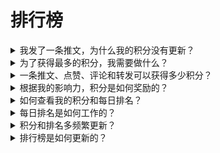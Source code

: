 # 排行榜

<details>

<summary>我发了一条推文，为什么我的积分没有更新？</summary>

我们每24小时刷新一次数据，所以您的分数将相应更新。请记住，一条推文首先需要有一定数量的互动（浏览量、点赞、评论、转发）才能被[LunarCrush](lunarcrush-test.md)计算。这可能导致延迟高达48小时。值得注意的是，您每天可以发布的推文数量没有限制。当频繁并持续地发布推文时，LunarCrush的处理延迟对您的影响较小。

</details>

<details>

<summary>为了获得最多的积分，我需要做什么？</summary>

为了在赛季中获得最高积分，目标是每天争取在排名中获得最高位置。始终位于前300名参与者之间是一个坚实的基础，但获得显著的排名是获得最大积分的成就。

保持定期出现对于不错过每天的积分非常重要。为了进一步优化您的每日积分，考虑以下最佳实践：

利用[LunarCrush](lunarcrush-test.md)的影响力评分。保持一致的发布计划（对于顶级影响者，每天发布10-40次）。使用准确的$标记和#标签（#XBorg，$XBG和#XBG）。提供有价值的内容来吸引您的关注者。与相关的帖子互动，特别是与您热衷的代币、交易所或NFT相关的帖子。通过使用高质量的视觉效果来提高吸引力。标记其他有影响力的个人和与您关注的代币相关的知名人物。避免过多使用无关的标签以防止垃圾信息。

</details>

<details>

<summary>一条推文、点赞、评论和转发可以获得多少积分？</summary>

由于我们依赖[LunarCrush](lunarcrush-test.md)，我们不为单独的行为分配积分。LunarCrush通过衡量您在XBorg项目中的整体互动来生成排名。根据每日排名，玩家积累积分。有关影响力排名如何生成的更多详细信息，请参阅[LunarCrush的常见问题解答](https://lunarcrush.com/faq/how-does-lunarcrush-calculate-social-influence)。

</details>

<details>

<summary>根据我的影响力，积分是如何奖励的？</summary>

涵盖推文、点赞、转发、评论和关注者等累积的互动活动在LunarCrush衡量下，决定了您每天的影响力排名。XBorg根据这个排名每天分配积分。在阶段结束时获得更高的排名将获得更丰厚的奖励。

</details>

<details>

<summary>如何查看我的积分和每日排名？</summary>

访问<mark style="color:red;">**{排行榜链接}**</mark>，排名每24小时更新一次。

</details>

<details>

<summary>每日排名是如何工作的？</summary>

根据您在过去24小时内由LunarCrush计算和衡量的排名，您每天获得积分。

积分奖励如下：

* 第一名：100分
* 第二名：95分
* 第三名：90分
* 第四名：88分
* 第五名：86分

对于后续的排名：

* 第6至10名：分数分别从84到80递减
* 第11至15名：分数分别从75到71递减

对于较大的组排名：

* 第16至25名：所有人都获得70分
* 第26至35名：所有人都获得65分
* 第36至50名：所有人都获得60分
* 第51至70名：所有人都获得55分
* 第71至100名：所有人都获得50分
* 第101至150名：所有人都获得40分
* 第151至200名：所有人都获得30分
* 第201至240名：所有人都获得20分
* 第241至270名：所有人都获得15分
* 第271至290名：所有人都获得10分
* 第291至300名：所有人都获得5分

如果您的排名超过300名，您将不会获得当天的积分。但这就是这个排名的优势：每天您都有新的机会表现。

我们希望这个分数分配的解释能够清楚地说明积分是如何累积的。

</details>

<details>

<summary>积分和排名多频繁更新？</summary>

我们每天进行数据提取，并为当天排名前300的影响者分配积分。因此，排行榜每24小时更改一次。

</details>

<details>

<summary>排行榜是如何更新的？</summary>

每天，您根据每日排名获得积分。这些积分每天累积，编制排行榜。这个排行榜在确定预选赛或赛季结束时决定您的奖励。

</details>